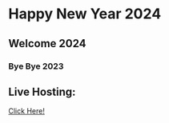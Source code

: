 # Happy New Year 2024
## Welcome 2024
### Bye Bye 2023

## Live Hosting:
[Click Here!](https://smanish-28.github.io/HappyNewYear2024/)
